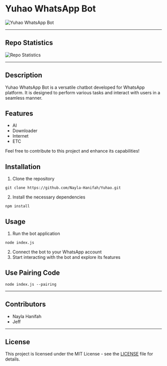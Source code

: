 # Yuhao WhatsApp Bot

![Yuhao WhatsApp Bot](https://telegra.ph/file/773891a7fc838a2dccf61.jpg)

---

## Repo Statistics

![Repo Statistics](https://github-readme-stats.vercel.app/api/pin/?username=Nayla-Hanifah&repo=Yuhao)

---

## Description
Yuhao WhatsApp Bot is a versatile chatbot developed for WhatsApp platform. It is designed to perform various tasks and interact with users in a seamless manner.

## Features
- AI
- Downloader 
- Internet
- ETC

Feel free to contribute to this project and enhance its capabilities!

## Installation
1. Clone the repository
```
git clone https://github.com/Nayla-Hanifah/Yuhao.git
```
2. Install the necessary dependencies
```
npm install
```

## Usage
1. Run the bot application
```
node index.js
```
2. Connect the bot to your WhatsApp account
3. Start interacting with the bot and explore its features

## Use Pairing Code
```
node index.js --pairing
```

---

## Contributors
- Nayla Hanifah
- Jeff

---

## License
This project is licensed under the MIT License - see the [LICENSE](LICENSE) file for details.
